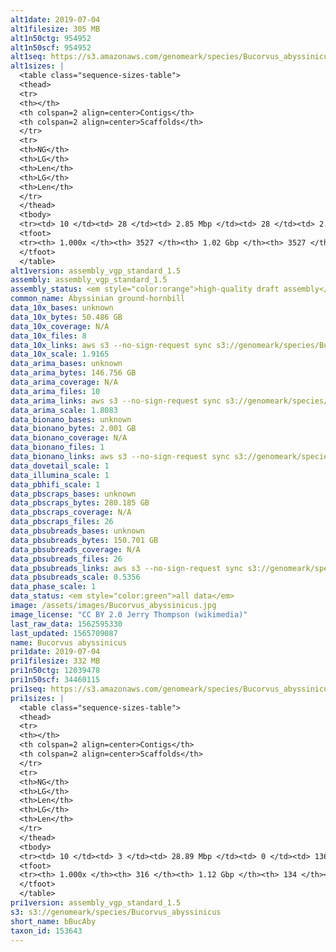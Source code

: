 ```yaml
---
alt1date: 2019-07-04
alt1filesize: 305 MB
alt1n50ctg: 954952
alt1n50scf: 954952
alt1seq: https://s3.amazonaws.com/genomeark/species/Bucorvus_abyssinicus/bBucAby1/assembly_vgp_standard_1.5/bBucAby1.alt.asm.20190704.fasta.gz
alt1sizes: |
  <table class="sequence-sizes-table">
  <thead>
  <tr>
  <th></th>
  <th colspan=2 align=center>Contigs</th>
  <th colspan=2 align=center>Scaffolds</th>
  </tr>
  <tr>
  <th>NG</th>
  <th>LG</th>
  <th>Len</th>
  <th>LG</th>
  <th>Len</th>
  </tr>
  </thead>
  <tbody>
  <tr><td> 10 </td><td> 28 </td><td> 2.85 Mbp </td><td> 28 </td><td> 2.85 Mbp </td></tr>  <tr><td> 20 </td><td> 71 </td><td> 1.96 Mbp </td><td> 71 </td><td> 1.96 Mbp </td></tr>  <tr><td> 30 </td><td> 130 </td><td> 1.50 Mbp </td><td> 130 </td><td> 1.50 Mbp </td></tr>  <tr><td> 40 </td><td> 206 </td><td> 1.21 Mbp </td><td> 206 </td><td> 1.21 Mbp </td></tr>  <tr style="background-color:#cccccc;"><td> 50 </td><td> 303 </td><td> 0.95 Mbp </td><td> 303 </td><td> 0.95 Mbp </td></tr>  <tr><td> 60 </td><td> 422 </td><td> 0.76 Mbp </td><td> 422 </td><td> 0.76 Mbp </td></tr>  <tr><td> 70 </td><td> 579 </td><td> 0.56 Mbp </td><td> 579 </td><td> 0.56 Mbp </td></tr>  <tr><td> 80 </td><td> 798 </td><td> 0.38 Mbp </td><td> 798 </td><td> 0.38 Mbp </td></tr>  <tr><td> 90 </td><td> 1210 </td><td> 0.14 Mbp </td><td> 1210 </td><td> 0.14 Mbp </td></tr>  <tr><td> 100 </td><td> 3526 </td><td> 524  bp </td><td> 3526 </td><td> 524  bp </td></tr>  </tbody>
  <tfoot>
  <tr><th> 1.000x </th><th> 3527 </th><th> 1.02 Gbp </th><th> 3527 </th><th> 1.02 Gbp </th></tr>
  </tfoot>
  </table>
alt1version: assembly_vgp_standard_1.5
assembly: assembly_vgp_standard_1.5
assembly_status: <em style="color:orange">high-quality draft assembly</em>
common_name: Abyssinian ground-hornbill
data_10x_bases: unknown
data_10x_bytes: 50.486 GB
data_10x_coverage: N/A
data_10x_files: 8
data_10x_links: aws s3 --no-sign-request sync s3://genomeark/species/Bucorvus_abyssinicus/bBucAby1/genomic_data/10x/ .<br>
data_10x_scale: 1.9165
data_arima_bases: unknown
data_arima_bytes: 146.756 GB
data_arima_coverage: N/A
data_arima_files: 10
data_arima_links: aws s3 --no-sign-request sync s3://genomeark/species/Bucorvus_abyssinicus/bBucAby1/genomic_data/arima/ .<br>
data_arima_scale: 1.8083
data_bionano_bases: unknown
data_bionano_bytes: 2.001 GB
data_bionano_coverage: N/A
data_bionano_files: 1
data_bionano_links: aws s3 --no-sign-request sync s3://genomeark/species/Bucorvus_abyssinicus/bBucAby1/genomic_data/bionano/ .<br>
data_dovetail_scale: 1
data_illumina_scale: 1
data_pbhifi_scale: 1
data_pbscraps_bases: unknown
data_pbscraps_bytes: 280.185 GB
data_pbscraps_coverage: N/A
data_pbscraps_files: 26
data_pbsubreads_bases: unknown
data_pbsubreads_bytes: 150.701 GB
data_pbsubreads_coverage: N/A
data_pbsubreads_files: 26
data_pbsubreads_links: aws s3 --no-sign-request sync s3://genomeark/species/Bucorvus_abyssinicus/bBucAby1/genomic_data/pacbio/ . --exclude "*scraps.bam* --exclude "*ccs.bam*"<br>
data_pbsubreads_scale: 0.5356
data_phase_scale: 1
data_status: <em style="color:green">all data</em>
image: /assets/images/Bucorvus_abyssinicus.jpg
image_license: "CC BY 2.0 Jerry Thompson (wikimedia)"
last_raw_data: 1562595330
last_updated: 1565709087
name: Bucorvus abyssinicus
pri1date: 2019-07-04
pri1filesize: 332 MB
pri1n50ctg: 12039478
pri1n50scf: 34460115
pri1seq: https://s3.amazonaws.com/genomeark/species/Bucorvus_abyssinicus/bBucAby1/assembly_vgp_standard_1.5/bBucAby1.pri.asm.20190704.fasta.gz
pri1sizes: |
  <table class="sequence-sizes-table">
  <thead>
  <tr>
  <th></th>
  <th colspan=2 align=center>Contigs</th>
  <th colspan=2 align=center>Scaffolds</th>
  </tr>
  <tr>
  <th>NG</th>
  <th>LG</th>
  <th>Len</th>
  <th>LG</th>
  <th>Len</th>
  </tr>
  </thead>
  <tbody>
  <tr><td> 10 </td><td> 3 </td><td> 28.89 Mbp </td><td> 0 </td><td> 136.45 Mbp </td></tr>  <tr><td> 20 </td><td> 7 </td><td> 25.33 Mbp </td><td> 2 </td><td> 64.23 Mbp </td></tr>  <tr><td> 30 </td><td> 12 </td><td> 19.55 Mbp </td><td> 3 </td><td> 58.68 Mbp </td></tr>  <tr><td> 40 </td><td> 19 </td><td> 14.06 Mbp </td><td> 6 </td><td> 39.09 Mbp </td></tr>  <tr style="background-color:#cccccc;"><td> 50 </td><td> 28 </td><td style="background-color:#88ff88;"> 12.04 Mbp </td><td> 9 </td><td style="background-color:#88ff88;"> 34.46 Mbp </td></tr>  <tr><td> 60 </td><td> 39 </td><td> 8.76 Mbp </td><td> 13 </td><td> 23.00 Mbp </td></tr>  <tr><td> 70 </td><td> 54 </td><td> 6.67 Mbp </td><td> 18 </td><td> 20.32 Mbp </td></tr>  <tr><td> 80 </td><td> 74 </td><td> 4.89 Mbp </td><td> 25 </td><td> 15.60 Mbp </td></tr>  <tr><td> 90 </td><td> 102 </td><td> 3.10 Mbp </td><td> 33 </td><td> 10.42 Mbp </td></tr>  <tr><td> 100 </td><td> 315 </td><td> 802  bp </td><td> 133 </td><td> 2.79 Kbp </td></tr>  </tbody>
  <tfoot>
  <tr><th> 1.000x </th><th> 316 </th><th> 1.12 Gbp </th><th> 134 </th><th> 1.13 Gbp </th></tr>
  </tfoot>
  </table>
pri1version: assembly_vgp_standard_1.5
s3: s3://genomeark/species/Bucorvus_abyssinicus
short_name: bBucAby
taxon_id: 153643
---
```

